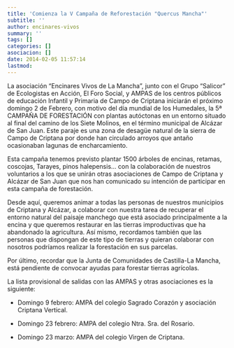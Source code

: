 ```yaml
---
title: 'Comienza la V Campaña de Reforestación "Quercus Mancha"'
subtitle: ''
author: encinares-vivos
summary: ''
tags: []
categories: []
asociacion: []
date: 2014-02-05 11:57:14
lastmod:
---
```


La asociación “Encinares Vivos de La Mancha”, junto con el Grupo “Salicor” de Ecologistas en Acción, El Foro Social, y AMPAS de los centros públicos de educación Infantil y Primaria de Campo de Criptana iniciarán el próximo domingo 2 de Febrero, con motivo del día mundial de los Humedales, la 5ª CAMPAÑA  DE  FORESTACIÓN con plantas autóctonas en un entorno situado al final del camino de los Siete Molinos, en el término municipal de Alcázar de San Juan. Este paraje es una zona de desagüe natural de la sierra de Campo de Criptana por donde han circulado arroyos que antaño ocasionaban  lagunas de encharcamiento.

Esta campaña tenemos previsto plantar 1500 árboles de encinas, retamas, coscojas, Tarayes, pinos halepensis… con la colaboración de nuestros voluntarios a los que se unirán otras asociaciones de Campo de Criptana y Alcázar de San Juan que nos han comunicado su intención de participar en esta campaña de forestación.

Desde aquí, queremos animar a todas las personas de nuestros municipios de Criptana y Alcázar,  a colaborar con nuestra tarea de recuperar el entorno natural del paisaje manchego que está asociado principalmente a la encina y que queremos restaurar en las tierras improductivas que ha abandonado la agricultura. Así mismo, recordamos también que las personas que dispongan de este tipo de tierras y quieran colaborar con nosotros podríamos realizar la forestación en sus parcelas.

Por último, recordar que la Junta de Comunidades de Castilla-La Mancha, está pendiente de convocar ayudas para forestar tierras agrícolas.  

La lista provisional de salidas con las AMPAS y otras asociaciones es la siguiente:

-  Domingo 9 febrero: AMPA del colegio Sagrado Corazón y asociación Criptana Vertical. 

-  Domingo 23 febrero: AMPA del colegio Ntra. Sra. del Rosario.

-  Domingo 23 marzo: AMPA del colegio Virgen de Criptana.

